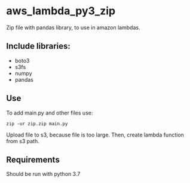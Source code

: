 # aws_lambda_py3_zip
Zip file with pandas library, to use in amazon lambdas.


## Include libraries:

- boto3
- s3fs
- numpy
- pandas

## Use
To add main.py and other files use:

`zip -ur zip.zip main.py
`

Upload file to s3, because file is too large. 
Then, create lambda function from s3 path.

## Requirements

Should be run with python 3.7